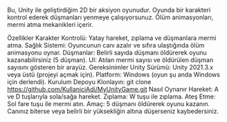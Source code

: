 Bu, Unity ile geliştirdiğim 2D bir aksiyon oyunudur. Oyunda bir karakteri kontrol ederek düşmanları yenmeye çalışıyorsunuz. Ölüm animasyonları, mermi atma mekanikleri içerir.

Özellikler
Karakter Kontrolü: Yatay hareket, zıplama ve düşmanlara mermi atma.
Sağlık Sistemi: Oyuncunun canı azalır ve sıfıra ulaştığında ölüm animasyonu oynar.
Düşmanlar: Belirli sayıda düşmanı öldürerek oyunu kazanabilirsiniz (5 düşman).
UI: Atılan mermi sayısı ve öldürülen düşman sayısını gösteren bir arayüz.
Gereksinimler
Unity Sürümü: Unity 2021.3.x veya üstü (projeyi açmak için).
Platform: Windows (oyun şu anda Windows için derlendi).
Kurulum
Depoyu Klonlayın:
git clone https://github.com/KullaniciAdi/MyUnityGame.git
Nasıl Oynanır
Hareket: A ve D tuşlarıyla sola/sağa hareket.
Zıplama: W tuşu ile zıplama.
Ateş Etme: Sol fare tuşu ile mermi atın.
Amaç: 5 düşmanı öldürerek oyunu kazanın. Canınız biterse veya belirli bir yüksekliğin altına düşerseniz kaybedersiniz.
